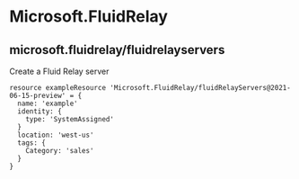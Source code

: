 # Microsoft.FluidRelay

## microsoft.fluidrelay/fluidrelayservers

Create a Fluid Relay server
```bicep
resource exampleResource 'Microsoft.FluidRelay/fluidRelayServers@2021-06-15-preview' = {
  name: 'example'
  identity: {
    type: 'SystemAssigned'
  }
  location: 'west-us'
  tags: {
    Category: 'sales'
  }
}
```
